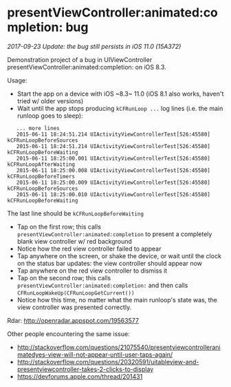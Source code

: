 # presentViewController:animated:completion: bug
*2017-09-23 Update: the bug still persists in iOS 11.0 (15A372)*

Demonstration project of a bug in UIViewController presentViewController:animated:completion: on iOS 8.3. 

Usage:

* Start the app on a device with iOS ~8.3~ 11.0 (iOS 8.1 also works, haven't tried w/ older versions)
* Wait until the app stops producing `kCFRunLoop ...` log lines (i.e. the main runloop goes to sleep):
```objc
   ... more lines
   2015-06-11 18:24:51.214 UIActivityViewControllerTest[526:45580] kCFRunLoopBeforeSources
   2015-06-11 18:24:51.214 UIActivityViewControllerTest[526:45580] kCFRunLoopBeforeWaiting
   2015-06-11 18:25:00.001 UIActivityViewControllerTest[526:45580] kCFRunLoopAfterWaiting
   2015-06-11 18:25:00.008 UIActivityViewControllerTest[526:45580] kCFRunLoopBeforeTimers
   2015-06-11 18:25:00.009 UIActivityViewControllerTest[526:45580] kCFRunLoopBeforeSources
   2015-06-11 18:25:00.010 UIActivityViewControllerTest[526:45580] kCFRunLoopBeforeWaiting
```
  The last line should be `kCFRunLoopBeforeWaiting`

* Tap on the first row; this calls `presentViewController:animated:completion` to present a completely blank view controller w/ red background
* Notice how the red view controller failed to appear
* Tap anywhere on the screen, or shake the device, or wait until the clock on the status bar updates: the view controller should appear now
* Tap anywhere on the red view controller to dismiss it
* Tap on the second row; this calls `presentViewController:animated:completion:` and then calls `CFRunLoopWakeUp(CFRunLoopGetCurrent())`
* Notice how this time, no matter what the main runloop's state was, the view controller was presented correctly. 

Rdar: http://openradar.appspot.com/19563577

Other people encountering the same issue: 

* http://stackoverflow.com/questions/21075540/presentviewcontrolleranimatedyes-view-will-not-appear-until-user-taps-again/
* http://stackoverflow.com/questions/20320591/uitableview-and-presentviewcontroller-takes-2-clicks-to-display
* https://devforums.apple.com/thread/201431

